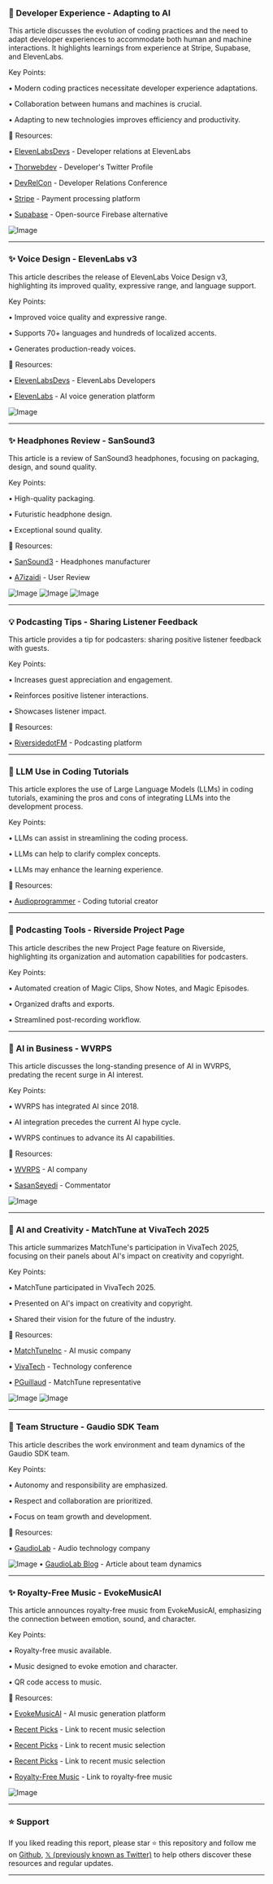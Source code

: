 ### 🤖 Developer Experience - Adapting to AI

This article discusses the evolution of coding practices and the need to adapt developer experiences to accommodate both human and machine interactions.  It highlights learnings from experience at Stripe, Supabase, and ElevenLabs.

Key Points:

•  Modern coding practices necessitate developer experience adaptations.

•  Collaboration between humans and machines is crucial.

•  Adapting to new technologies improves efficiency and productivity.


🔗 Resources:

• [ElevenLabsDevs](https://x.com/ElevenLabsDevs) - Developer relations at ElevenLabs

• [Thorwebdev](https://x.com/thorwebdev) -  Developer's Twitter Profile

• [DevRelCon](https://x.com/devrelcon) - Developer Relations Conference

• [Stripe](https://x.com/stripe) - Payment processing platform

• [Supabase](https://x.com/supabase) - Open-source Firebase alternative

![Image](https://pbs.twimg.com/media/GuXVWZ0bMAAfGMK?format=jpg&name=small)

---
### ✨ Voice Design - ElevenLabs v3

This article describes the release of ElevenLabs Voice Design v3, highlighting its improved quality, expressive range, and language support.

Key Points:

•  Improved voice quality and expressive range.

•  Supports 70+ languages and hundreds of localized accents.

•  Generates production-ready voices.


🔗 Resources:

• [ElevenLabsDevs](https://x.com/ElevenLabsDevs) - ElevenLabs Developers

• [ElevenLabs](https://x.com/elevenlabsio) - AI voice generation platform


![Image](https://pbs.twimg.com/amplify_video_thumb/1937909852249952256/img/MLjBeWJ-bQ1KLucq.jpg)

---
### ✨ Headphones Review - SanSound3

This article is a review of SanSound3 headphones, focusing on packaging, design, and sound quality.

Key Points:

•  High-quality packaging.

•  Futuristic headphone design.

•  Exceptional sound quality.


🔗 Resources:

• [SanSound3](https://x.com/SanSound3) - Headphones manufacturer

• [A7izaidi](https://x.com/a7izaidi) - User Review

![Image](https://pbs.twimg.com/media/GuXA2-8XEAAshJm?format=jpg&name=small)
![Image](https://pbs.twimg.com/media/GuXA2-6WUAAyEwv?format=jpg&name=small)
![Image](https://pbs.twimg.com/media/GuXA2-6WAAALVX8?format=jpg&name=small)

---
### 💡 Podcasting Tips - Sharing Listener Feedback

This article provides a tip for podcasters: sharing positive listener feedback with guests.

Key Points:

•  Increases guest appreciation and engagement.

•  Reinforces positive listener interactions.

•  Showcases listener impact.


🔗 Resources:

• [RiversidedotFM](https://x.com/RiversidedotFM) - Podcasting platform


---
### 🤖 LLM Use in Coding Tutorials

This article explores the use of Large Language Models (LLMs) in coding tutorials, examining the pros and cons of integrating LLMs into the development process.


Key Points:

•  LLMs can assist in streamlining the coding process.

•  LLMs can help to clarify complex concepts.

•  LLMs may enhance the learning experience.


🔗 Resources:

• [Audioprogrammer](https://x.com/audioprogrammer) -  Coding tutorial creator


---
### 🚀 Podcasting Tools - Riverside Project Page

This article describes the new Project Page feature on Riverside, highlighting its organization and automation capabilities for podcasters.

Key Points:

•  Automated creation of Magic Clips, Show Notes, and Magic Episodes.

•  Organized drafts and exports.

•  Streamlined post-recording workflow.



---
### 🤖 AI in Business - WVRPS

This article discusses the long-standing presence of AI in WVRPS, predating the recent surge in AI interest.

Key Points:

•  WVRPS has integrated AI since 2018.

•  AI integration precedes the current AI hype cycle.

•  WVRPS continues to advance its AI capabilities.


🔗 Resources:

• [WVRPS](https://x.com/wvrps) -  AI company

• [SasanSeyedi](https://x.com/SasanSeyedi) -  Commentator

![Image](https://pbs.twimg.com/media/GuIZ4blXUAAiz7N?format=jpg&name=small)

---
### 🚀 AI and Creativity - MatchTune at VivaTech 2025

This article summarizes MatchTune's participation in VivaTech 2025, focusing on their panels about AI's impact on creativity and copyright.

Key Points:

•  MatchTune participated in VivaTech 2025.

•  Presented on AI's impact on creativity and copyright.

•  Shared their vision for the future of the industry.


🔗 Resources:

• [MatchTuneInc](https://x.com/matchtuneinc) -  AI music company

• [VivaTech](https://x.com/VivaTech) - Technology conference

• [PGuillaud](https://x.com/pguillaud) -  MatchTune representative

![Image](https://pbs.twimg.com/media/GuH27QbW0AA2PJ0?format=jpg&name=small)
![Image](https://pbs.twimg.com/media/GuH27QYWQAAvsn5?format=jpg&name=small)

---
### 🤖 Team Structure - Gaudio SDK Team

This article describes the work environment and team dynamics of the Gaudio SDK team.

Key Points:

•  Autonomy and responsibility are emphasized.

•  Respect and collaboration are prioritized.

•  Focus on team growth and development.


🔗 Resources:

• [GaudioLab](https://x.com/gaudiolab) - Audio technology company

![Image](https://pbs.twimg.com/media/Gt3sTScbgAAeh_Q?format=jpg&name=small)
• [GaudioLab Blog](https://gaudiolab.com/blog/206) - Article about team dynamics

---
### ✨ Royalty-Free Music - EvokeMusicAI

This article announces royalty-free music from EvokeMusicAI, emphasizing the connection between emotion, sound, and character.

Key Points:

•  Royalty-free music available.

•  Music designed to evoke emotion and character.

•  QR code access to music.


🔗 Resources:

• [EvokeMusicAI](https://x.com/EvokeMusicAI) - AI music generation platform

• [Recent Picks](https://evokemusic.short.gy/0616) -  Link to recent music selection

• [Recent Picks](https://evokemusic.short.gy/0615) -  Link to recent music selection

• [Recent Picks](https://evokemusic.short.gy/0614) -  Link to recent music selection

• [Royalty-Free Music](https://evokemusic.short.gy/0617) - Link to royalty-free music

![Image](https://pbs.twimg.com/amplify_video_thumb/1934885351086280708/img/2F32ueTum8BdXvsz.jpg)


---

### ⭐️ Support

If you liked reading this report, please star ⭐️ this repository and follow me on [Github](https://github.com/Drix10), [𝕏 (previously known as Twitter)](https://x.com/DRIX_10_) to help others discover these resources and regular updates.

---